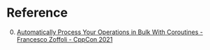 # Reference

0. [Automatically Process Your Operations in Bulk With Coroutines - Francesco Zoffoli - CppCon 2021](https://www.youtube.com/watch?v=XVZpTaYahdE)

